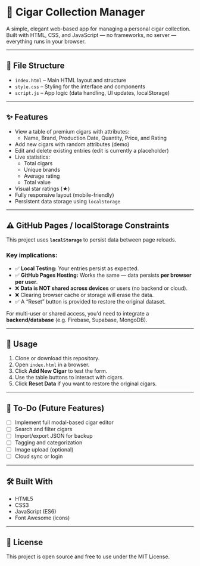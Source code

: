 # 🥃 Cigar Collection Manager

A simple, elegant web-based app for managing a personal cigar collection. Built with HTML, CSS, and JavaScript — no frameworks, no server — everything runs in your browser.

---

## 📂 File Structure

- `index.html` – Main HTML layout and structure
- `style.css` – Styling for the interface and components
- `script.js` – App logic (data handling, UI updates, localStorage)

---

## ✨ Features

- View a table of premium cigars with attributes:
  - Name, Brand, Production Date, Quantity, Price, and Rating
- Add new cigars with random attributes (demo)
- Edit and delete existing entries (edit is currently a placeholder)
- Live statistics:
  - Total cigars
  - Unique brands
  - Average rating
  - Total value
- Visual star ratings (★)
- Fully responsive layout (mobile-friendly)
- Persistent data storage using `localStorage`

---

## ⚠️ GitHub Pages / localStorage Constraints

This project uses **`localStorage`** to persist data between page reloads.

### Key implications:

- ✅ **Local Testing:** Your entries persist as expected.
- ✅ **GitHub Pages Hosting:** Works the same — data persists **per browser per user**.
- ❌ **Data is NOT shared across devices** or users (no backend or cloud).
- ❌ Clearing browser cache or storage will erase the data.
- ✅ A “Reset” button is provided to restore the original dataset.

For multi-user or shared access, you'd need to integrate a **backend/database** (e.g. Firebase, Supabase, MongoDB).

---

## 🚀 Usage

1. Clone or download this repository.
2. Open `index.html` in a browser.
3. Click **Add New Cigar** to test the form.
4. Use the table buttons to interact with cigars.
5. Click **Reset Data** if you want to restore the original cigars.

---

## 📌 To-Do (Future Features)

- [ ] Implement full modal-based cigar editor
- [ ] Search and filter cigars
- [ ] Import/export JSON for backup
- [ ] Tagging and categorization
- [ ] Image upload (optional)
- [ ] Cloud sync or login

---

## 🛠 Built With

- HTML5
- CSS3
- JavaScript (ES6)
- Font Awesome (icons)

---

## 📄 License

This project is open source and free to use under the MIT License.
